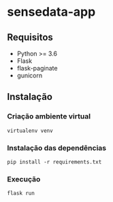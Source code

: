 # sensedata-app

## Requisitos

- Python >= 3.6
- Flask
- flask-paginate
- gunicorn

## Instalação

### Criação ambiente virtual
```
virtualenv venv
```
### Instalação das dependências
```
pip install -r requirements.txt
```
### Execução
```
flask run
```
